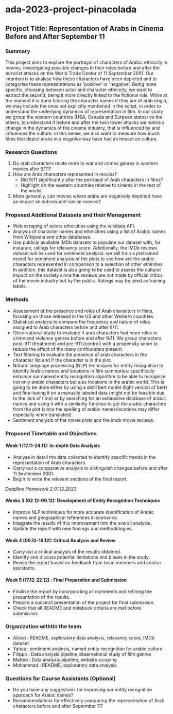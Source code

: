 # ada-2023-project-pinacolada 
## Project Title: Representation of Arabs in Cinema Before and After September 11

### Summary
This project aims to explore the portrayal of characters of Arabic ethnicity in movies, investigating possible changes in their roles before and after the terrorist attacks on the World Trade Center of 11 September 2001. Our intention is to analyse how these characters have been depicted and to categorise these representations as 'positive' or 'negative'. 
Being more specific, choosing between actor and character ethnicity, we want to extract the second, being it more directly linked to the fictional role. While at the moment it is done filtering the character names if they are of arab origin, we may include the ones not explicitly mentioned in the script, in order to understand the underlying dynamics of representation in film. 
In our study we group the western countries (USA, Canada and Eurpean states) vs the others, to understand if before and after the twin tower attacks we notice a change in the dynamics of the cinema industry, that is influenced by and influences the culture. In this sense, we also want to measure how much films that depict arabs in a negative way have had an impact on culture.

### Research Questions
1) Do arab characters relate more to war and crimes genres in western movies after 9/11?
2) How are Arab characters represented in movies?
   - Did 9/11 significantly alter the portrayal of Arab characters in films?
   - Highlight on the western countries relative to cinema in the rest of the world.
3) More generally, can movies where arabs are negatively depicted have an impact on subsequent similar movies? 
  
### Proposed Additional Datasets and their Management
- Web scraping of actors ethnicities using the wikidata API.
- Analysis of character names and ethnicities using a list of Arabic names from Wikipedia and other databases.
- Use publicly available IMDb datasets to populate our dataset with, for instance, ratings for relevancy score. Additionally, the IMDb reviews dataset will be used for sentiment analysis: we will train a pretrained model for sentiment analysis of the plots to see how are the arabic characters represented in comparison to a selection of other ethinities. In addition, this dataset is also going to be used to assess the cultural impact on the society since the reviews are not made by official critics of the movie industry but by the public. Ratings may be used as training labels. 

### Methods
- Assessment of the presence and roles of Arab characters in films, focusing on those released in the US and other Western countries.
- Statistical analysis to compare the frequency and nature of roles assigned to Arab characters before and after 9/11.
- Observational study to evaluate if arab characters had more roles in crime and violence genres before and after 9/11. We group characters post-911 (treatment) and pre-911 (control) with a propensity score to reduce the effect of the many confounders present. 
- Text filtering to evaluate the presence of arab characters in the character list and if the character is in the plot.
- Natural language processing (NLP) techniques for entity recognition to identify Arabic names and locations in film summaries: specifically enhance our named entity recognition algorithm to be able to recognize not only arabic characters but also locations in the arabic world. This is going to be done either by using a distil bert model (light version of bert) and fine-tuning it on a manually labeled data (might not be feasible due to the lack of time) or by searching for an exhaustive database of arabic names and using it with a similarity function to get the arabic characters from the plot (since the spelling of arabic names/locations may differ especially when translated).
- Sentiment analysis of the movie plots and the imdb movie reviews.

### Proposed Timetable and Objectives
#### Week 1 (17.11-24.11): In-depth Data Analysis
- Analyse in detail the data collected to identify specific trends in the representation of Arab characters.
- Carry out a comparative analysis to distinguish changes before and after 11 September 2001.
- Begin to write the relevant sections of the final report.

*Deadline Homework 2 01.12.2023*

#### Weeks 3 (02.12-09.12): Development of Entity Recognition Techniques
- Improve NLP techniques for more accurate identification of Arabic names and geographical references in scenarios.
- Integrate the results of this improvement into the overall analysis.
- Update the report with new findings and methodologies.

#### Week 4 (09.12-16.12): Critical Analysis and Review
- Carry out a critical analysis of the results obtained.
- Identify and discuss potential limitations and biases in the study.
- Revise the report based on feedback from team members and course assistants.

#### Week 5 (17.12-22.12) : Final Preparation and Submission
- Finalise the report by incorporating all comments and refining the presentation of the results.
- Prepare a succinct presentation of the project for final submission.
- Check that all README and notebook criteria are met before submission.

### Organization withtin the team
- Alexei : README, exploratory data analysis, relevancy score, IMDb dataset
- Yahya : sentiment analysis, named entity recognition for arabic culture
- Filippo : Data analysis pipeline,observational study of film genres
- Matteo : Data analysis pipeline, website scraping
- Mohammad : README, exploratory data analysis

### Questions for Course Assistants (Optional)
- Do you have any suggestions for improving our entity recognition approach for Arabic names?
- Recommendations for effectively comparing the representation of Arab characters before and after September 11?

